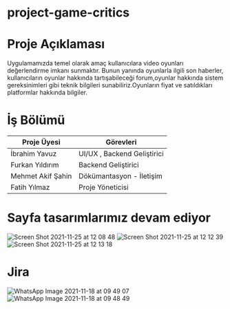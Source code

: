 # project-game-critics



 # Proje Açıklaması #

Uygulamamızda temel olarak amaç kullanıcılara video oyunları değerlendirme imkanı sunmaktır.
Bunun yanında oyunlarla ilgili son haberler, kullanıcıların oyunlar hakkında tartışabileceği forum,oyunlar hakkında sistem gereksinimleri gibi
teknik bilgileri sunabiliriz.Oyunların fiyat ve satıldıkları platformlar hakkında bilgiler.





# İş Bölümü #

Proje Üyesi  | Görevleri
------------- | -------------
İbrahim Yavuz   | UI/UX , Backend Geliştirici
Furkan Yıldırım  |  Backend Geliştirici
Mehmet Akif Şahin | Dökümantasyon - İletişim 
Fatih Yılmaz | Proje Yöneticisi 








# Sayfa tasarımlarımız devam ediyor #
![Screen Shot 2021-11-25 at 12 08 48](https://user-images.githubusercontent.com/61706383/143412553-e892d5e2-8476-4a9b-a6db-ce988503859a.png)
![Screen Shot 2021-11-25 at 12 12 39](https://user-images.githubusercontent.com/61706383/143413086-fe8c7926-795d-4d4f-a06b-0aaf61c90fd7.png)
![Screen Shot 2021-11-25 at 12 13 18](https://user-images.githubusercontent.com/61706383/143413096-24e4ef30-10c4-465e-b992-85f42d6ddab6.png)





# Jira # 

![WhatsApp Image 2021-11-18 at 09 49 07](https://user-images.githubusercontent.com/61662546/142366616-6c3954c1-572b-49d6-bc40-036db4898812.jpeg)
![WhatsApp Image 2021-11-18 at 09 48 49](https://user-images.githubusercontent.com/61662546/142366620-b80ca662-e124-4ce5-9263-d5c13e8eab36.jpeg)




